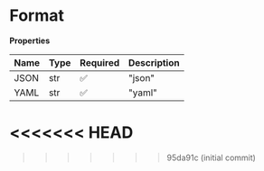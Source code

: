 # Format

**Properties**

| Name | Type | Required | Description |
| :--- | :--- | :------- | :---------- |
| JSON | str  | ✅       | "json"      |
| YAML | str  | ✅       | "yaml"      |
<<<<<<< HEAD
=======

<!-- This file was generated by liblab | https://liblab.com/ -->
>>>>>>> 95da91c (initial commit)
